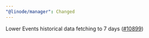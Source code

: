 ```yaml
---
"@linode/manager": Changed
---
```


Lower Events historical data fetching to 7 days ([#10899](https://github.com/linode/manager/pull/10899))
